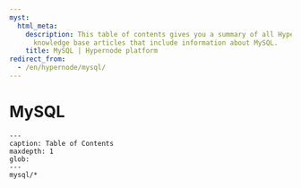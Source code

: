 ```yaml
---
myst:
  html_meta:
    description: This table of contents gives you a summary of all Hypernode platform
      knowledge base articles that include information about MySQL.
    title: MySQL | Hypernode platform
redirect_from:
  - /en/hypernode/mysql/
---
```


# MySQL

```{toctree}
---
caption: Table of Contents
maxdepth: 1
glob:
---
mysql/*
```
